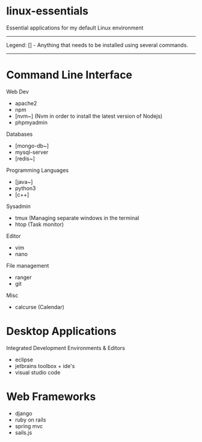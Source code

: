 # linux-essentials
Essential applications for my default Linux environment

___________________________________________________________________________
Legend: [] - Anything that needs to be installed using several commands. 
___________________________________________________________________________

# Command Line Interface


Web Dev

* apache2
* npm
* [nvm~] (Nvm in order to install the latest version of Nodejs)
* phpmyadmin

Databases

* [mongo-db~] 
* mysql-server
* [redis~]

Programming Languages

* [java~]
* python3
* [c++]

Sysadmin

* tmux (Managing separate windows in the terminal
* htop (Task monitor)

Editor

* vim
* nano

File management

* ranger
* git

Misc

* calcurse (Calendar)



# Desktop Applications

Integrated Development Environments & Editors

* eclipse
* jetbrains toolbox + ide's
* visual studio code



# Web Frameworks

* django
* ruby on rails
* spring mvc
* sails.js
